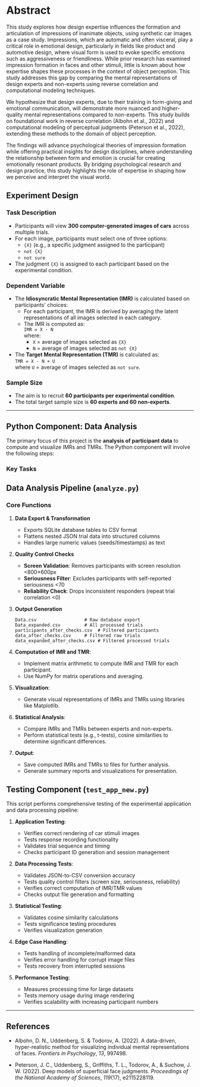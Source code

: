 # Abstract

This study explores how design expertise influences the formation and articulation of impressions of inanimate objects, using synthetic car images as a case study. Impressions, which are automatic and often visceral, play a critical role in emotional design, particularly in fields like product and automotive design, where visual form is used to evoke specific emotions such as aggressiveness or friendliness. While prior research has examined impression formation in faces and other stimuli, little is known about how expertise shapes these processes in the context of object perception. This study addresses this gap by comparing the mental representations of design experts and non-experts using reverse correlation and computational modeling techniques.

We hypothesize that design experts, due to their training in form-giving and emotional communication, will demonstrate more nuanced and higher-quality mental representations compared to non-experts. This study builds on foundational work in reverse correlation (Albohn et al., 2022) and computational modeling of perceptual judgments (Peterson et al., 2022), extending these methods to the domain of object perception.

The findings will advance psychological theories of impression formation while offering practical insights for design disciplines, where understanding the relationship between form and emotion is crucial for creating emotionally resonant products. By bridging psychological research and design practice, this study highlights the role of expertise in shaping how we perceive and interpret the visual world.

## Experiment Design

### Task Description

- Participants will view **300 computer-generated images of cars** across multiple trials.
- For each image, participants must select one of three options:
  - `{X}` (e.g., a specific judgment assigned to the participant)
  - `not {X}`
  - `not sure`
- The judgment `{X}` is assigned to each participant based on the experimental condition.

### Dependent Variable

- The **Idiosyncratic Mental Representation (IMR)** is calculated based on participants' choices:
  - For each participant, the IMR is derived by averaging the latent representations of all images selected in each category.
  - The IMR is computed as:  
    `IMR = X - N`  
    where:
    - `X` = average of images selected as `{X}`
    - `N` = average of images selected as `not {X}`
- The **Target Mental Representation (TMR)** is calculated as:  
  `TMR = X - N + U`  
  where `U` = average of images selected as `not sure`.

### Sample Size

- The aim is to recruit **60 participants per experimental condition**.
- The total target sample size is **60 experts and 60 non-experts**.

---

## Python Component: Data Analysis

The primary focus of this project is the **analysis of participant data** to compute and visualize IMRs and TMRs. The Python component will involve the following steps:

### Key Tasks

## Data Analysis Pipeline (`analyze.py`)

### Core Functions

1.  **Data Export & Transformation**

    - Exports SQLite database tables to CSV format
    - Flattens nested JSON trial data into structured columns
    - Handles large numeric values (seeds/timestamps) as text

2.  **Quality Control Checks**

    - **Screen Validation**: Removes participants with screen resolution <800×600px
    - **Seriousness Filter**: Excludes participants with self-reported seriousness <70
    - **Reliability Check**: Drops inconsistent responders (repeat trial correlation <0)

3.  **Output Generation**

    ```text
    Data.csv                  # Raw database export
    Data_expanded.csv         # All processed trials
    participants_after_checks.csv  # Filtered participants
    data_after_checks.csv     # Filtered raw trials
    data_expanded_after_checks.csv # Filtered processed trials
    ```

4.  **Computation of IMR and TMR**:

    - Implement matrix arithmetic to compute IMR and TMR for each participant.
    - Use NumPy for matrix operations and averaging.

5.  **Visualization**:

    - Generate visual representations of IMRs and TMRs using libraries like Matplotlib.

6.  **Statistical Analysis**:

    - Compare IMRs and TMRs between experts and non-experts.
    - Perform statistical tests (e.g., t-tests), cosine similarities to determine significant differences.

7.  **Output**:
    - Save computed IMRs and TMRs to files for further analysis.
    - Generate summary reports and visualizations for presentation.

## Testing Component (`test_app_new.py`)

This script performs comprehensive testing of the experimental application and data processing pipeline:

1. **Application Testing**:

   - Verifies correct rendering of car stimuli images
   - Tests response recording functionality
   - Validates trial sequence and timing
   - Checks participant ID generation and session management

2. **Data Processing Tests**:

   - Validates JSON-to-CSV conversion accuracy
   - Tests quality control filters (screen size, seriousness, reliability)
   - Verifies correct computation of IMR/TMR values
   - Checks output file generation and formatting

3. **Statistical Testing**:

   - Validates cosine similarity calculations
   - Tests significance testing procedures
   - Verifies visualization generation

4. **Edge Case Handling**:

   - Tests handling of incomplete/malformed data
   - Verifies error handling for corrupt image files
   - Tests recovery from interrupted sessions

5. **Performance Testing**:
   - Measures processing time for large datasets
   - Tests memory usage during image rendering
   - Verifies scalability with increasing participant numbers

---

## References

- Albohn, D. N., Uddenberg, S. & Todorov, A. (2022). A data-driven, hyper-realistic method
  for visualizing individual mental representations of faces. _Frontiers in Psychology_, _13_, 997498.

- Peterson, J. C., Uddenberg, S., Griffiths, T. L., Todorov, A., & Suchow, J. W. (2022).
  Deep models of superficial face judgments. _Proceedings of the National Academy of
  Sciences_, _119_(17), e2115228119.
